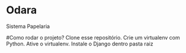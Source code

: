 # Odara
Sistema Papelaria


#Como rodar o projeto?
Clone esse repositório.
Crie um virtualenv com Python.
Ative o virtualenv.
Instale o Django dentro pasta raiz
